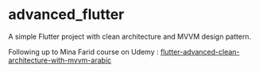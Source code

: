 # advanced_flutter

A simple Flutter project with clean architecture and MVVM design pattern.

Following up to Mina Farid course on Udemy : <a href="https://www.udemy.com/course/flutter-advanced-clean-architecture-with-mvvm-arabic/">flutter-advanced-clean-architecture-with-mvvm-arabic</a>
